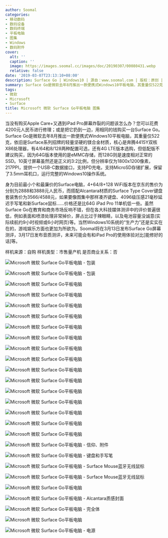 ```yaml
---
author: Soomal
categories:
- 移动数码
- 数码设备
- 数码终端
- 平板电脑
- 图集
- Windows
- 数码附件
cover:
  alt: ''
  caption: ''
  image: https://images.soomal.cc/images/doc/20190307/00080431.webp
  relative: false
date: '2019-03-07T23:13:10+08:00'
description: Surface Go | Windows10 | 源自：www.soomal.com | 版权：原创 |  平均/总评分：09.80/49
summary: Surface Go是微软去年8月推出一款便携式Windows10平板电脑，其重量仅522克，依旧是Surface系列招牌的轻量坚硬的镁合金材质，核心是奔腾4415Y双核X86处理器，有4/64和8/128两种配置可选，售价为分别为2888和3888元人民币。
tags:
- 微软
- Microsoft
- Surface
title: Microsoft 微软 Surface Go平板电脑 图集
---
```


当没有购买Apple Care+又遇到iPad Pro屏幕炸裂的问题该怎么办？您可以花费4200元人民币进行修理；或是把它扔到一边，用相同的钱购买一台Surface Go。Surface Go是微软去年8月推出一款便携式Windows10平板电脑，其重量仅522克，依旧是Surface系列招牌的轻量坚硬的镁合金材质，核心是奔腾4415Y双核X86处理器，有4/64和8/128两种配置可选，还有4G LTE版本选购，但低配版不建议购买，因为64G版本使用的是eMMC存储，而128G则是速度相对正常的SSD。10英寸屏幕虽然还是正义的3:2比例，但分辨率仅为1800x1200像素，217PPI，提供一个USB-C数据接口，支持PD充电，支持MicroSD存储扩展，保留了3.5mm耳机口，运行完整的Windows10操作系统。



身为目前最小个和最廉价的Surface电脑，4+64/8+128 WiFi版本在京东的售价为分别为2888和3888元人民币，而搭配Alcantara材质的Surface Type Cover键盘套装售价为3566/4588元，如果要像图集中那样凑齐键盘、4096级压感21毫秒延迟手写笔和新Surface鼠标……价格还是比64G iPad Pro 11单机低一些。虽然Surface Go在教育和商务市场反响不错，但在各大科技媒体测评中的评价普遍很低，例如表面和喷漆处理非常掉价，屏占比过于辣眼睛，以及电池容量没诚意(实际续航约9小时视频或6小时网页)等。当然Windows10系统的“生产力”还是实实在在的，游戏娱乐方面也更加为所欲为。Soomal将在3月13日发布Surface Go屏幕测评，3月17日发布音质测评，未来可能会有和iPad Pro的使用体验对比[能修好的话]等。



样机来源：自购
样机类型：市售量产机
是否商业关系：否



![Microsoft 微软 Surface Go平板电脑 - 包装](https://images.soomal.cc/images/doc/20190307/00080405.webp)



![Microsoft 微软 Surface Go平板电脑 - 包装](https://images.soomal.cc/images/doc/20190307/00080406.webp)



![Microsoft 微软 Surface Go平板电脑](https://images.soomal.cc/images/doc/20190307/00080407.webp)



![Microsoft 微软 Surface Go平板电脑](https://images.soomal.cc/images/doc/20190307/00080408.webp)



![Microsoft 微软 Surface Go平板电脑](https://images.soomal.cc/images/doc/20190307/00080409.webp)



![Microsoft 微软 Surface Go平板电脑](https://images.soomal.cc/images/doc/20190307/00080410.webp)



![Microsoft 微软 Surface Go平板电脑](https://images.soomal.cc/images/doc/20190307/00080411.webp)



![Microsoft 微软 Surface Go平板电脑](https://images.soomal.cc/images/doc/20190307/00080412.webp)



![Microsoft 微软 Surface Go平板电脑](https://images.soomal.cc/images/doc/20190307/00080413.webp)



![Microsoft 微软 Surface Go平板电脑](https://images.soomal.cc/images/doc/20190307/00080414.webp)



![Microsoft 微软 Surface Go平板电脑](https://images.soomal.cc/images/doc/20190307/00080415.webp)



![Microsoft 微软 Surface Go平板电脑](https://images.soomal.cc/images/doc/20190307/00080416.webp)



![Microsoft 微软 Surface Go平板电脑](https://images.soomal.cc/images/doc/20190307/00080417.webp)



![Microsoft 微软 Surface Go平板电脑](https://images.soomal.cc/images/doc/20190307/00080418.webp)



![Microsoft 微软 Surface Go平板电脑](https://images.soomal.cc/images/doc/20190307/00080419.webp)



![Microsoft 微软 Surface Go平板电脑](https://images.soomal.cc/images/doc/20190307/00080420.webp)



![Microsoft 微软 Surface Go平板电脑](https://images.soomal.cc/images/doc/20190307/00080421.webp)



![Microsoft 微软 Surface Go平板电脑 - 信仰、附件](https://images.soomal.cc/images/doc/20190307/00080422.webp)



![Microsoft 微软 Surface Go平板电脑 - 键盘和手写笔](https://images.soomal.cc/images/doc/20190307/00080423.webp)



![Microsoft 微软 Surface Go平板电脑 - Surface Mouse蓝牙无线鼠标](https://images.soomal.cc/images/doc/20190307/00080424.webp)



![Microsoft 微软 Surface Go平板电脑 - Surface Mouse蓝牙无线鼠标](https://images.soomal.cc/images/doc/20190307/00080425.webp)



![Microsoft 微软 Surface Go平板电脑](https://images.soomal.cc/images/doc/20190307/00080426.webp)



![Microsoft 微软 Surface Go平板电脑 - Alcantara质感封面](https://images.soomal.cc/images/doc/20190307/00080427.webp)



![Microsoft 微软 Surface Go平板电脑 - 完全体](https://images.soomal.cc/images/doc/20190307/00080428.webp)



![Microsoft 微软 Surface Go平板电脑](https://images.soomal.cc/images/doc/20190307/00080429.webp)



![Microsoft 微软 Surface Go平板电脑 - 电源](https://images.soomal.cc/images/doc/20190307/00080430.webp)